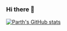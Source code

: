 ### Hi there 👋
[![Parth's GitHub stats](https://github-readme-stats.vercel.app/api?username=helloparthshah)](https://github.com/anuraghazra/github-readme-stats)
<!--
**helloparthshah/helloparthshah** is a ✨ _special_ ✨ repository because its `README.md` (this file) appears on your GitHub profile.

Here are some ideas to get you started:

- 🔭 I’m currently working on ...
- 🌱 I’m currently learning ...
- 👯 I’m looking to collaborate on ...
- 🤔 I’m looking for help with ...
- 💬 Ask me about ...
- 📫 How to reach me: ...
- 😄 Pronouns: ...
- ⚡ Fun fact: ...
-->
